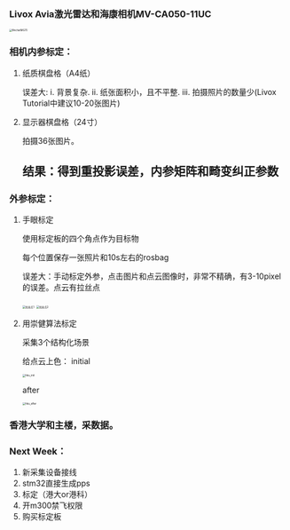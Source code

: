 ### Livox Avia激光雷达和海康相机MV-CA050-11UC

<img src="/Users/guoqizhi/Desktop/WechatIMG70.jpeg" alt="WechatIMG70" style="zoom:30%;" />

### 相机内参标定：

1. 纸质棋盘格（A4纸）

   误差大: i. 背景复杂.  ii. 纸张面积小，且不平整.  iii. 拍摄照片的数量少(Livox Tutorial中建议10-20张图片)

2. 显示器棋盘格（24寸）

   拍摄36张图片。

   ## 结果：得到重投影误差，内参矩阵和畸变纠正参数

### 外参标定：

1. 手眼标定

   使用标定板的四个角点作为目标物

   每个位置保存一张照片和10s左右的rosbag

   误差大：手动标定外参，点击图片和点云图像时，非常不精确，有3-10pixel的误差。点云有拉丝点

   <img src="/Users/guoqizhi/Desktop/拉丝点1.png" alt="拉丝点1" style="zoom: 33%;" />

   <img src="/Users/guoqizhi/Desktop/拉丝点2.png" alt="拉丝点2" style="zoom: 33%;" />

2. 用崇健算法标定

   采集3个结构化场景

   给点云上色：
   initial
   
   <img src="/Users/guoqizhi/Desktop/hku_init.png" alt="hku_init" style="zoom:33%;" />
   
   after
   
   <img src="/Users/guoqizhi/Desktop/hku_after.png" alt="hku_after" style="zoom:33%;" />



### 香港大学和主楼，采数据。



### Next Week：

1. 新采集设备接线
1. stm32直接生成pps
2. 标定（港大or港科）
2. 开m300禁飞权限
2. 购买标定板